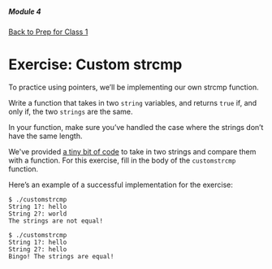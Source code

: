##### Module 4
[Back to Prep for Class 1](../../class1-prep#pointers)
# Exercise: Custom strcmp

To practice using pointers, we’ll be implementing our own strcmp function.

Write a function that takes in two `string` variables, and returns `true` if, and only if, the two `strings` are the same.

In your function, make sure you’ve handled the case where the strings don’t have the same length.

We've provided [a tiny bit of code](customstrcmp.html) to take in two strings and compare them with a function. For this exercise, fill in the body of the `customstrcmp` function.

Here’s an example of a successful implementation for the exercise:
```nohighlight
$ ./customstrcmp
String 1?: hello
String 2?: world
The strings are not equal!

$ ./customstrcmp
String 1?: hello
String 2?: hello
Bingo! The strings are equal!
```
